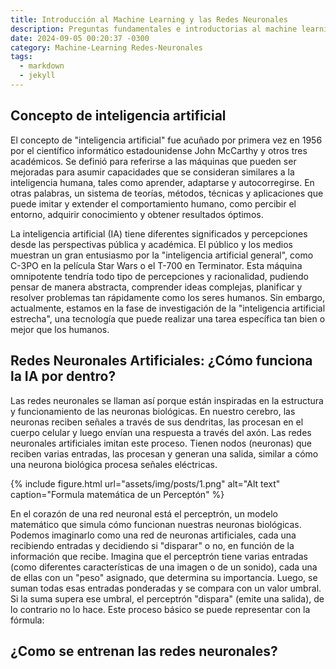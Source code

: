 ```yaml
---
title: Introducción al Machine Learning y las Redes Neuronales
description: Preguntas fundamentales e introductorias al machine learning
date: 2024-09-05 00:20:37 -0300
category: Machine-Learning Redes-Neuronales 
tags:
  - markdown
  - jekyll
---
```


## Concepto de inteligencia artificial

El concepto de "inteligencia artificial" fue acuñado por primera vez en 1956 por el científico informático estadounidense John McCarthy y otros tres académicos. Se definió para referirse a las máquinas que pueden ser mejoradas para asumir capacidades que se consideran similares a la inteligencia humana, tales como aprender, adaptarse y autocorregirse. En otras palabras, un sistema de teorías, métodos, técnicas y aplicaciones que puede imitar y extender el comportamiento humano, como percibir el entorno, adquirir conocimiento y obtener resultados óptimos.

La inteligencia artificial (IA) tiene diferentes significados y percepciones desde las perspectivas pública y académica. El público y los medios muestran un gran entusiasmo por la "inteligencia artificial general", como C-3PO en la película Star Wars o el T-700 en Terminator. Esta máquina omnipotente tendría todo tipo de percepciones y racionalidad, pudiendo pensar de manera abstracta, comprender ideas complejas, planificar y resolver problemas tan rápidamente como los seres humanos. Sin embargo, actualmente, estamos en la fase de investigación de la "inteligencia artificial estrecha", una tecnología que puede realizar una tarea específica tan bien o mejor que los humanos.

## Redes Neuronales Artificiales: ¿Cómo funciona la IA por dentro?

Las redes neuronales se llaman así porque están inspiradas en la estructura y funcionamiento de las neuronas biológicas. En nuestro cerebro, las neuronas reciben señales a través de sus dendritas, las procesan en el cuerpo celular y luego envían una respuesta a través del axón. Las redes neuronales artificiales imitan este proceso. Tienen nodos (neuronas) que reciben varias entradas, las procesan y generan una salida, similar a cómo una neurona biológica procesa señales eléctricas.

{% include figure.html url="assets/img/posts/1.png" alt="Alt text" caption="Formula matemática de un Perceptón" %}

En el corazón de una red neuronal está el perceptrón, un modelo matemático que simula cómo funcionan nuestras neuronas biológicas. Podemos imaginarlo como una red de neuronas artificiales, cada una recibiendo entradas y decidiendo si "disparar" o no, en función de la información que recibe. Imagina que el perceptrón tiene varias entradas (como diferentes características de una imagen o de un sonido), cada una de ellas con un "peso" asignado, que determina su importancia. Luego, se suman todas esas entradas ponderadas y se compara con un valor umbral. Si la suma supera ese umbral, el perceptrón "dispara" (emite una salida), de lo contrario no lo hace. Este proceso básico se puede representar con la fórmula:



## ¿Como se entrenan las redes neuronales?


